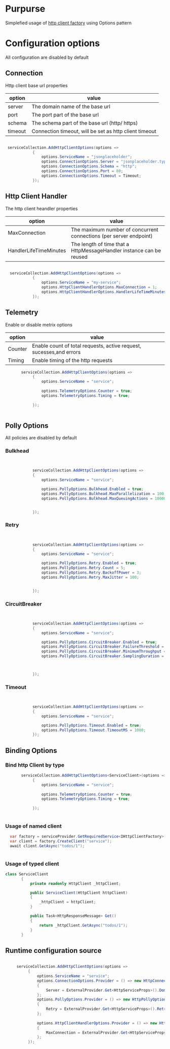 # Purpurse 

Simplefied usage of [http client factory](https://docs.microsoft.com/en-us/dotnet/architecture/microservices/implement-resilient-applications/use-httpclientfactory-to-implement-resilient-http-requests) using Options pattern

# Configuration options
All configuration are disabled by default

## Connection 
Http client base url properties

| option | value |
| ------ | ------ |
| server | The domain name of the base url  |
| port | The port part of the base url |
| schema | The schema part of the base url (http/ https) |
| timeout | Connection timeout, will be set as http client timeout |

  
```csharp

 serviceCollection.AddHttpClientOptions(options =>
            {
                options.ServiceName = "jsonplaceholder";
                options.ConnectionOptions.Server = "jsonplaceholder.typicode.com";
                options.ConnectionOptions.Schema = "http";
                options.ConnectionOptions.Port = 80;
                options.ConnectionOptions.Timeout = Timeout; 
            });

```


## Http Client Handler
The http client heandler properties 
 
| option | value |
| ------ | ------ |
| MaxConnection | The maximum number of concurrent connections (per server endpoint) |
| HandlerLifeTimeMinutes | The length of time that a HttpMessageHandler instance can be reused |

 
```csharp

  serviceCollection.AddHttpClientOptions(options =>
            {
                options.ServiceName = "my-service"; 
                options.HttpClientHandlerOptions.MaxConnection = 1;
                options.HttpClientHandlerOptions.HandlerLifeTimeMinutes = 10;
            });

```

## Telemetry
Enable or disable metrix options

| option | value |
| ------ | ------ |
| Counter | Enable count of total requests, active request, sucesses,and errors |
| Timing |  Enable timing of the http requests |

 
```csharp
       serviceCollection.AddHttpClientOptions(options =>
            {
                options.ServiceName = "service";
             
                options.TelemetryOptions.Counter = true;
                options.TelemetryOptions.Timing = true;
  
            });
            
```

## Polly Options
All policies are disabled by default

### Bulkhead
 
```csharp

  
            serviceCollection.AddHttpClientOptions(options =>
            {
                options.ServiceName = "service";

                options.PollyOptions.Bulkhead.Enabled = true;
                options.PollyOptions.Bulkhead.MaxParallelization = 100;
                options.PollyOptions.Bulkhead.MaxQueuingActions = 10000;


            });
```

### Retry

```csharp

  
            serviceCollection.AddHttpClientOptions(options =>
            {
                options.ServiceName = "service";

                options.PollyOptions.Retry.Enabled = true;
                options.PollyOptions.Retry.Count = 5;
                options.PollyOptions.Retry.BackoffPower = 3;
                options.PollyOptions.Retry.MaxJitter = 100;


            });
```


 

### CircuitBreaker

```csharp

  
            serviceCollection.AddHttpClientOptions(options =>
            {
                options.ServiceName = "service";

                options.PollyOptions.CircuitBreaker.Enabled = true;
                options.PollyOptions.CircuitBreaker.FailureThreshold = 0.7;
                options.PollyOptions.CircuitBreaker.MinimumThroughput = 20;
                options.PollyOptions.CircuitBreaker.SamplingDuration = 1000;



            });
```

### Timeout

```csharp

  
            serviceCollection.AddHttpClientOptions(options =>
            {
                options.ServiceName = "service";

                options.PollyOptions.Timeout.Enabled = true;
                options.PollyOptions.Timeout.TimeoutMS = 1000; 
            });
```

## Binding Options 

### Bind http Client by type

```csharp
       serviceCollection.AddHttpClientOptions<ServiceClient>(options =>
            {
                options.ServiceName = "service";
             
                options.TelemetryOptions.Counter = true;
                options.TelemetryOptions.Timing = true;
  
            });
            
```
 
### Usage of named client

 ```csharp
   var factory = serviceProvider.GetRequiredService<IHttpClientFactory>();
   var client = factory.CreateClient("service");
   await client.GetAsync("todos/1");
    
 ```
 
### Usage of typed client

 ```csharp
 class ServiceClient
        {
            private readonly HttpClient _httpClient;

            public ServiceClient(HttpClient httpClient)
            {
                _httpClient = httpClient;
            }

            public Task<HttpResponseMessage> Get()
            {
                return _httpClient.GetAsync("todos/1");
            }
        }
 ```
 
 
 ## Runtime configuration source
  
  ```csharp

       serviceCollection.AddHttpClientOptions(options =>
            {
                options.ServiceName = "service";
                options.ConnectionOptions.Provider = () => new HttpConnectionOptions()
                {
                    Server = ExternalProvider.Get<HttpServiceProps>().Domain
                };
                options.PollyOptions.Provider = () => new HttpPollyOptions()
                {
                    Retry = ExternalProvider.Get<HttpServiceProps>().Retry
                };
                
                options.HttpClientHandlerOptions.Provider = () => new HttpClientHandlerOptions()
                {
                    MaxConnection = ExternalProvider.Get<HttpServiceProps>().MaxConnection
                };
            });

 ```
